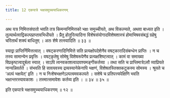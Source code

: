 ```yaml
---
title: 12 एकपात्रे भक्षसमुच्चयाधिकरणम्

---
```


अथ यत्र निमित्तसंपातो भवति तत्र किमन्यनिमित्तको भक्षः समुच्चीयते, अथ विकल्प्यते, अथवा बाध्यत इति । तुल्यार्थत्वाद्विकल्पप्राप्तावभिधीयते । प्रैतु होतुरित्यादिना विशेषसंयोगादविशेषशास्त्रं होमाभिषवसंबद्धं ग्रहेषु चरितार्थं शक्यं बाधितुम् । अतः शेषे तत्स्यादिति ॥ ३३ ॥

स्याद्वा प्राप्तिर्निमित्तत्वात् । वषट्करणादिनिमित्ते सति प्रत्यक्षोपदेशेनैव वषट्कारादिसंबन्धेन प्राप्तिः । न च तस्य सामान्येन प्रवृत्तिः । वषट्कृतेषु सोमेषु विशेषरूपेणैव प्रत्यक्षशिष्टत्वात् । कामं वा समाख्या विप्रकृष्टत्वाद्दुर्बला स्यात् । साऽपि त्वनवकाशत्वादवश्यमङ्गीकर्तव्या । तथा सति च प्राप्तिमात्रेऽसौ व्याप्रियते नान्यन्निवर्तते । संभवति हि सावयवस्य द्रव्यस्यानेकेनापि भक्षणं, विशेषतस्तिक्तकटुकस्य सोमस्य । श्रूयते च ‘अल्पं भक्षयेत्’ इति । न च निःशेषभक्षणेऽल्पत्वमवकल्पते । सशेषे च प्रतिपत्त्यपेक्षिणि भवति भक्षान्तरस्यावकाशः । तस्मात्समावेशः कर्तव्य इति । ॥ ३४ ॥ ३५ ॥

इति एकपात्रे भक्षसमुच्चयाधिकरणम् ॥ १२ ॥
